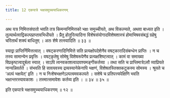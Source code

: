 ```yaml
---
title: 12 एकपात्रे भक्षसमुच्चयाधिकरणम्

---
```


अथ यत्र निमित्तसंपातो भवति तत्र किमन्यनिमित्तको भक्षः समुच्चीयते, अथ विकल्प्यते, अथवा बाध्यत इति । तुल्यार्थत्वाद्विकल्पप्राप्तावभिधीयते । प्रैतु होतुरित्यादिना विशेषसंयोगादविशेषशास्त्रं होमाभिषवसंबद्धं ग्रहेषु चरितार्थं शक्यं बाधितुम् । अतः शेषे तत्स्यादिति ॥ ३३ ॥

स्याद्वा प्राप्तिर्निमित्तत्वात् । वषट्करणादिनिमित्ते सति प्रत्यक्षोपदेशेनैव वषट्कारादिसंबन्धेन प्राप्तिः । न च तस्य सामान्येन प्रवृत्तिः । वषट्कृतेषु सोमेषु विशेषरूपेणैव प्रत्यक्षशिष्टत्वात् । कामं वा समाख्या विप्रकृष्टत्वाद्दुर्बला स्यात् । साऽपि त्वनवकाशत्वादवश्यमङ्गीकर्तव्या । तथा सति च प्राप्तिमात्रेऽसौ व्याप्रियते नान्यन्निवर्तते । संभवति हि सावयवस्य द्रव्यस्यानेकेनापि भक्षणं, विशेषतस्तिक्तकटुकस्य सोमस्य । श्रूयते च ‘अल्पं भक्षयेत्’ इति । न च निःशेषभक्षणेऽल्पत्वमवकल्पते । सशेषे च प्रतिपत्त्यपेक्षिणि भवति भक्षान्तरस्यावकाशः । तस्मात्समावेशः कर्तव्य इति । ॥ ३४ ॥ ३५ ॥

इति एकपात्रे भक्षसमुच्चयाधिकरणम् ॥ १२ ॥
